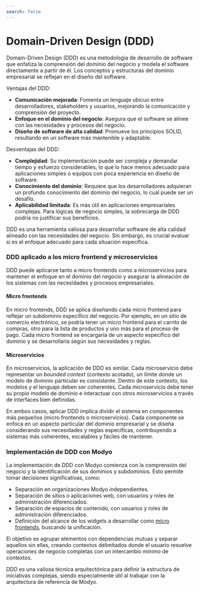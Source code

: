 ```yaml
---
search: false
---
```


# Domain-Driven Design (DDD)

Domain-Driven Design (DDD) es una metodología de desarrollo de software que enfatiza la comprensión del dominio del negocio y modela el software directamente a partir de él. Los conceptos y estructuras del dominio empresarial se reflejan en el diseño del software.

Ventajas del DDD:

- **Comunicación mejorada**: Fomenta un lenguaje ubicuo entre desarrolladores, stakeholders y usuarios, mejorando la comunicación y comprensión del proyecto.
- **Enfoque en el dominio del negocio**: Asegura que el software se alinee con las necesidades y procesos del negocio.
- **Diseño de software de alta calidad**: Promueve los principios SOLID, resultando en un software más mantenible y adaptable.

Desventajas del DDD:

- **Complejidad**: Su implementación puede ser compleja y demandar tiempo y esfuerzo considerables, lo que lo hace menos adecuado para aplicaciones simples o equipos con poca experiencia en diseño de software.
- **Conocimiento del dominio**: Requiere que los desarrolladores adquieran un profundo conocimiento del dominio del negocio, lo cual puede ser un desafío.
- **Aplicabilidad limitada**: Es más útil en aplicaciones empresariales complejas. Para lógicas de negocio simples, la sobrecarga de DDD podría no justificar sus beneficios.

DDD es una herramienta valiosa para desarrollar software de alta calidad alineado con las necesidades del negocio. Sin embargo, es crucial evaluar si es el enfoque adecuado para cada situación específica.

### DDD aplicado a los micro frontend y microservicios

DDD puede aplicarse tanto a micro frontends como a microservicios para mantener el enfoque en el dominio del negocio y asegurar la alineación de los sistemas con las necesidades y procesos empresariales.

#### Micro frontends
En micro frontends, DDD se aplica diseñando cada micro frontend para reflejar un subdominio específico del negocio. Por ejemplo, en un sitio de comercio electrónico, se podría tener un micro frontend para el carrito de compras, otro para la lista de productos y uno más para el proceso de pago. Cada micro frontend se encargaría de un aspecto específico del dominio y se desarrollaría según sus necesidades y reglas.

#### Microservicios
En microservicios, la aplicación de DDD es similar. Cada microservicio debe representar un _bounded context_ (contexto acotado), un límite donde un modelo de dominio particular es consistente. Dentro de este contexto, los modelos y el lenguaje deben ser coherentes. Cada microservicio debe tener su propio modelo de dominio e interactuar con otros microservicios a través de interfaces bien definidas.

En ambos casos, aplicar DDD implica dividir el sistema en componentes más pequeños (micro frontends o microservicios). Cada componente se enfoca en un aspecto particular del dominio empresarial y se diseña considerando sus necesidades y reglas específicas, contribuyendo a sistemas más coherentes, escalables y fáciles de mantener.


### Implementación de DDD con Modyo
La implementación de DDD con Modyo comienza con la comprensión del negocio y la identificación de sus dominios y subdominios. Esto permite tomar decisiones significativas, como:
- Separación en organizaciones Modyo independientes.
- Separación de sitios o aplicaciones web, con usuarios y roles de administración diferenciados.
- Separación de espacios de contenido, con usuarios y roles de administración diferenciados.
- Definición del alcance de los widgets a desarrollar como [micro frontends](/es/architecture/patterns/micro-frontend), buscando la unificación.

El objetivo es agrupar elementos con dependencias mutuas y separar aquellos sin ellas, creando contextos delimitados donde el usuario resuelve operaciones de negocio completas con un intercambio mínimo de contextos.

DDD es una valiosa técnica arquitectónica para definir la estructura de iniciativas complejas, siendo especialmente útil al trabajar con la arquitectura de referencia de Modyo.